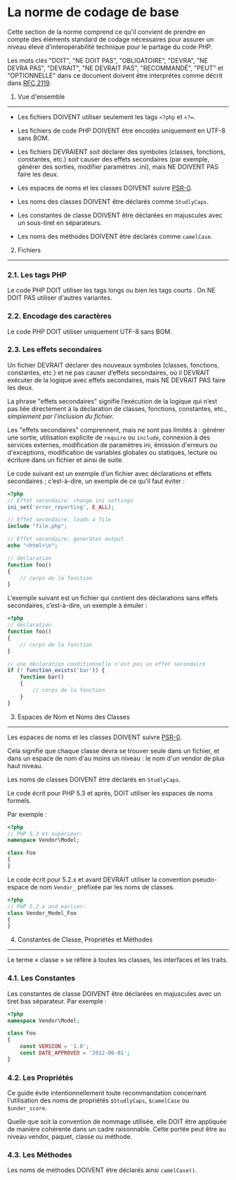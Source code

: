 La norme de codage de base
==========================

Cette section de la norme comprend ce qu'il convient de prendre en compte des
éléments standard de codage nécessaires pour assurer un niveau élevé
d'interopérabilité technique pour le partage du code PHP.

Les mots clés "DOIT", "NE DOIT PAS", "OBLIGATOIRE", "DEVRA", "NE DEVRA PAS", "DEVRAIT", "NE DEVRAIT PAS", "RECOMMANDÉ", "PEUT" et "OPTIONNELLE" dans ce document doivent être interprétés comme décrit dans [RFC 2119][].

[RFC 2119]: http://www.ietf.org/rfc/rfc2119.txt
[PSR-0]: https://github.com/lesmyrmidons/fig-standards/accepted/fr/PSR-0.md

1. Vue d'ensemble
-----------

- Les fichiers DOIVENT utiliser seulement les tags `<?php` et `<?=`.

- Les fichiers de code PHP DOIVENT être encodés uniquement en UTF-8 sans BOM.

- Les fichiers DEVRAIENT *soit* déclarer des symboles (classes, fonctions, constantes, etc.) *soit* causer des effets secondaires (par exemple, générer des sorties, modifier paramètres .ini), mais NE DOIVENT PAS faire les deux.

- Les espaces de noms et les classes DOIVENT suivre [PSR-0][].

- Les noms des classes DOIVENT être déclarés comme `StudlyCaps`.

- Les constantes de classe DOIVENT être déclarées en majuscules avec un sous-tiret en séparateurs.

- Les noms des méthodes DOIVENT être déclarés comme `camelCase`.

2. Fichiers
--------

### 2.1. Les tags PHP

Le code PHP DOIT utiliser les tags longs <?php ?> ou bien les tags courts <?= ?>. On NE DOIT PAS utiliser d'autres variantes.

### 2.2. Encodage des caractères

Le code PHP DOIT utiliser uniquement UTF-8 sans BOM.

### 2.3. Les effets secondaires

Un fichier DEVRAIT déclarer des nouveaux symboles (classes, fonctions, constantes, etc.) et ne pas causer d’effets secondaires, où il DEVRAIT exécuter de la logique avec effets secondaires, mais NE DEVRAIT PAS faire les deux.

La phrase "effets secondaires" signifie l’exécution de la logique qui n’est pas liée directement à la déclaration de classes, fonctions, constantes, etc., *simplement par l’inclusion du fichier.*

Les "effets secondaires" comprennent, mais ne sont pas limités à : générer une sortie, utilisation explicite de `require` ou `include`, connexion à des services externes, modification de paramètres ini, émission d'erreurs ou d'exceptions, modification de variables globales ou statiques, lecture ou écriture dans un fichier et ainsi de suite.

Le code suivant est un exemple d’un fichier avec déclarations et effets secondaires ; c’est-à-dire, un exemple de ce qu’il faut éviter :

```php
<?php
// Effet secondaire: change ini settings
ini_set('error_reporting', E_ALL);

// Effet secondaire: loads a file
include "file.php";

// Effet secondaire: generates output
echo "<html>\n";

// déclaration
function foo()
{
    // corps de la fonction
}
```

L'exemple suivant est un fichier qui contient des déclarations sans
effets secondaires, c’est-à-dire, un exemple à émuler :

```php
<?php
// déclaration
function foo()
{
    // corps de la fonction
}

// une déclaration conditionnelle n'est pas un effet secondaire
if (! function_exists('bar')) {
    function bar()
    {
        // corps de la fonction
    }
}
```

3. Espaces de Nom et Noms des Classes
-------------------------------------

Les espaces de noms et les classes DOIVENT suivre [PSR-0][].

Cela signifie que chaque classe devra se trouver seule dans un fichier, et dans un espace de nom d'au moins un niveau : le nom d'un vendor de plus haut niveau.

Les noms de classes DOIVENT être déclarés en `StudlyCaps`.

Le code écrit pour PHP 5.3 et après, DOIT utiliser les espaces de noms formels.

Par exemple :

```php
<?php
// PHP 5.3 et supérieur:
namespace Vendor\Model;

class Foo
{
}
```
Le code écrit pour 5.2.x et avant DEVRAIT utiliser la convention pseudo-espace de nom `Vendor_` préfixée par les noms de classes.

```php
<?php
// PHP 5.2.x and earlier:
class Vendor_Model_Foo
{
}
```

4. Constantes de Classe, Propriétés et Méthodes
-------------------------------------------

Le terme « classe » se réfère à toutes les classes, les interfaces et les traits.

### 4.1. Les Constantes

Les constantes de classe DOIVENT être déclarées en majuscules avec un tiret bas séparateur.
Par exemple :

```php
<?php
namespace Vendor\Model;

class Foo
{
    const VERSION = '1.0';
    const DATE_APPROVED = '2012-06-01';
}
```

### 4.2. Les Propriétés

Ce guide évite intentionnellement toute recommandation concernant l'utilisation des noms de propriétés `$StudlyCaps`, `$camelCase` ou `$under_score`.

Quelle que soit la convention de nommage utilisée, elle DOIT être appliquée de manière cohérente dans un cadre raisonnable. Cette portée peut être au niveau vendor, paquet, classe ou méthode.

### 4.3. Les Méthodes

Les noms de méthodes DOIVENT être déclarés ainsi `camelCase()`.

